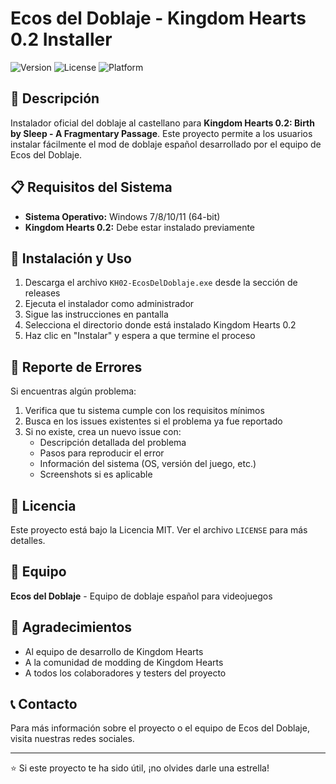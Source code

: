 # Ecos del Doblaje - Kingdom Hearts 0.2 Installer

![Version](https://img.shields.io/badge/version-1.0.0-blue.svg)
![License](https://img.shields.io/badge/license-MIT-green.svg)
![Platform](https://img.shields.io/badge/platform-Windows-lightgrey.svg)

## 📖 Descripción

Instalador oficial del doblaje al castellano para **Kingdom Hearts 0.2: Birth by Sleep - A Fragmentary Passage**. Este proyecto permite a los usuarios instalar fácilmente el mod de doblaje español desarrollado por el equipo de Ecos del Doblaje.

## 📋 Requisitos del Sistema

- **Sistema Operativo:** Windows 7/8/10/11 (64-bit)
- **Kingdom Hearts 0.2:** Debe estar instalado previamente

## 🚀 Instalación y Uso

1. Descarga el archivo `KH02-EcosDelDoblaje.exe` desde la sección de releases
2. Ejecuta el instalador como administrador
3. Sigue las instrucciones en pantalla
4. Selecciona el directorio donde está instalado Kingdom Hearts 0.2
5. Haz clic en "Instalar" y espera a que termine el proceso

## 🐛 Reporte de Errores

Si encuentras algún problema:

1. Verifica que tu sistema cumple con los requisitos mínimos
2. Busca en los issues existentes si el problema ya fue reportado
3. Si no existe, crea un nuevo issue con:
   - Descripción detallada del problema
   - Pasos para reproducir el error
   - Información del sistema (OS, versión del juego, etc.)
   - Screenshots si es aplicable

## 📄 Licencia

Este proyecto está bajo la Licencia MIT. Ver el archivo `LICENSE` para más detalles.

## 👥 Equipo

**Ecos del Doblaje** - Equipo de doblaje español para videojuegos

## 🙏 Agradecimientos

- Al equipo de desarrollo de Kingdom Hearts
- A la comunidad de modding de Kingdom Hearts
- A todos los colaboradores y testers del proyecto

## 📞 Contacto

Para más información sobre el proyecto o el equipo de Ecos del Doblaje, visita nuestras redes sociales.

---

⭐ Si este proyecto te ha sido útil, ¡no olvides darle una estrella!
